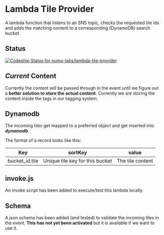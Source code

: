 # Lambda Tile Provider
A lambda function that listens to an SNS topic, checks the requested tile ids and adds the matching content to a corresponding (DynamoDB) search bucket.

## Status
[ ![Codeship Status for numo-labs/lambda-tile-provider](https://codeship.com/projects/a7474ec0-e85f-0133-675c-46bb3aa6b241/status?branch=master)](https://codeship.com/projects/147193)

## _Current_ Content
Currently the content will be passed through in the event until we figure out a **better solution to store the actual content**. Currently we are storing the content inside the tags in our tagging system.

## Dynamodb
The incoming tiles get mapped to a preferred object and get inserted into _**dynamodb**_.

The format of a record looks like this:

| Key | sortKey | value |
| --- | ------- | ----- |
| bucket_id.tile | Unique tile key for this bucket | The tile content |

## invoke.js
An invoke script has been added to execute/test this lambda locally.

## Schema
A json schema has been added (and tested) to validate the incoming tiles in the event. **This has not yet been activated** but it is available if we want to use it.
